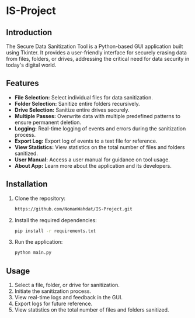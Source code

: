 # IS-Project


## Introduction

The Secure Data Sanitization Tool is a Python-based GUI application built using Tkinter. It provides a user-friendly interface for securely erasing data from files, folders, or drives, addressing the critical need for data security in today's digital world.

## Features

- **File Selection:** Select individual files for data sanitization.
- **Folder Selection:** Sanitize entire folders recursively.
- **Drive Selection:** Sanitize entire drives securely.
- **Multiple Passes:** Overwrite data with multiple predefined patterns to ensure permanent deletion.
- **Logging:** Real-time logging of events and errors during the sanitization process.
- **Export Log:** Export log of events to a text file for reference.
- **View Statistics:** View statistics on the total number of files and folders sanitized.
- **User Manual:** Access a user manual for guidance on tool usage.
- **About App:** Learn more about the application and its developers.

## Installation

1. Clone the repository:
   ```bash
   https://github.com/NomanWahdat/IS-Project.git
   ```

2. Install the required dependencies:
   ```bash
   pip install -r requirements.txt
   ```

3. Run the application:
   ```bash
   python main.py
   ```

## Usage

1. Select a file, folder, or drive for sanitization.
2. Initiate the sanitization process.
3. View real-time logs and feedback in the GUI.
4. Export logs for future reference.
5. View statistics on the total number of files and folders sanitized.



